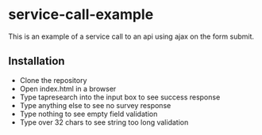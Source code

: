 # service-call-example
This is an example of a service call to an api using ajax on the form submit.

## Installation

* Clone the repository
* Open index.html in a browser
* Type tapresearch into the input box to see success response
* Type anything else to see no survey response
* Type nothing to see empty field validation
* Type over 32 chars to see string too long validation
